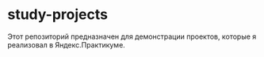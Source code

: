 # study-projects  

Этот репозиторий предназначен для демонстрации проектов, которые я реализовал в Яндекс.Практикуме.  
